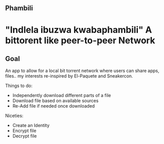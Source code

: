 ## Phambili

# "Indlela ibuzwa kwabaphambili" A bittorent like peer-to-peer Network


## Goal
An app to allow for a local bit torrent network where users can share apps, files.. my interests re-inspired by El-Paquete and Sneakercon.

Things to do:
* Independently download different parts of a file 
* Download file based on available sources
* Re-Add file if needed once downloaded

Niceties:
* Create an Identity
* Encrypt file
* Decrypt file

